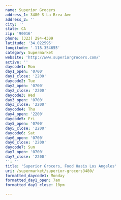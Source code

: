 ```yaml
---
name: Superior Grocers
address_1: 3480 S La Brea Ave
address_2: ''
city: ''
state: CA
zip: '90016'
phone: (323) 294-4309
latitude: '34.022595'
longitude: '-118.354655'
category: Supermarket
website: 'http://www.superiorgrocers.com/'
active: ''
daycode1: Mon
day1_open: '0700'
day1_close: '2200'
daycode2: Tue
day2_open: '0700'
day2_close: '2200'
daycode3: Wed
day3_open: '0700'
day3_close: '2200'
daycode4: Thu
day4_open: '2200'
daycode5: Fri
day5_open: '0700'
day5_close: '2200'
daycode6: Sat
day6_open: '0700'
day6_close: '2200'
daycode7: Sun
day7_open: '0700'
day7_close: '2200'
'': ''
title: 'Superior Grocers, Food Oasis Los Angeles'
uri: /supermarket/superior-grocers3480/
formatted_daycode1: Monday
formatted_day1_open: 7am
formatted_day1_close: 10pm

---
```

